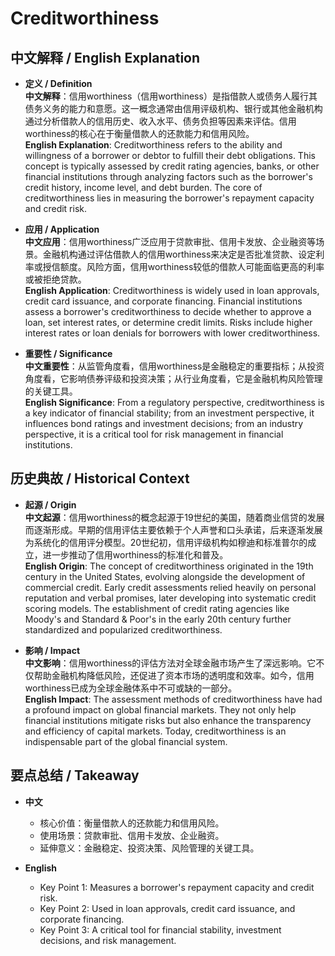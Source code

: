 # Creditworthiness

## 中文解释 / English Explanation

* **定义 / Definition**  
  **中文解释**：信用worthiness（信用worthiness）是指借款人或债务人履行其债务义务的能力和意愿。这一概念通常由信用评级机构、银行或其他金融机构通过分析借款人的信用历史、收入水平、债务负担等因素来评估。信用worthiness的核心在于衡量借款人的还款能力和信用风险。  
  **English Explanation**: Creditworthiness refers to the ability and willingness of a borrower or debtor to fulfill their debt obligations. This concept is typically assessed by credit rating agencies, banks, or other financial institutions through analyzing factors such as the borrower's credit history, income level, and debt burden. The core of creditworthiness lies in measuring the borrower's repayment capacity and credit risk.

* **应用 / Application**  
  **中文应用**：信用worthiness广泛应用于贷款审批、信用卡发放、企业融资等场景。金融机构通过评估借款人的信用worthiness来决定是否批准贷款、设定利率或授信额度。风险方面，信用worthiness较低的借款人可能面临更高的利率或被拒绝贷款。  
  **English Application**: Creditworthiness is widely used in loan approvals, credit card issuance, and corporate financing. Financial institutions assess a borrower's creditworthiness to decide whether to approve a loan, set interest rates, or determine credit limits. Risks include higher interest rates or loan denials for borrowers with lower creditworthiness.

* **重要性 / Significance**  
  **中文重要性**：从监管角度看，信用worthiness是金融稳定的重要指标；从投资角度看，它影响债券评级和投资决策；从行业角度看，它是金融机构风险管理的关键工具。  
  **English Significance**: From a regulatory perspective, creditworthiness is a key indicator of financial stability; from an investment perspective, it influences bond ratings and investment decisions; from an industry perspective, it is a critical tool for risk management in financial institutions.

## 历史典故 / Historical Context

* **起源 / Origin**  
  **中文起源**：信用worthiness的概念起源于19世纪的美国，随着商业信贷的发展而逐渐形成。早期的信用评估主要依赖于个人声誉和口头承诺，后来逐渐发展为系统化的信用评分模型。20世纪初，信用评级机构如穆迪和标准普尔的成立，进一步推动了信用worthiness的标准化和普及。  
  **English Origin**: The concept of creditworthiness originated in the 19th century in the United States, evolving alongside the development of commercial credit. Early credit assessments relied heavily on personal reputation and verbal promises, later developing into systematic credit scoring models. The establishment of credit rating agencies like Moody's and Standard & Poor's in the early 20th century further standardized and popularized creditworthiness.

* **影响 / Impact**  
  **中文影响**：信用worthiness的评估方法对全球金融市场产生了深远影响。它不仅帮助金融机构降低风险，还促进了资本市场的透明度和效率。如今，信用worthiness已成为全球金融体系中不可或缺的一部分。  
  **English Impact**: The assessment methods of creditworthiness have had a profound impact on global financial markets. They not only help financial institutions mitigate risks but also enhance the transparency and efficiency of capital markets. Today, creditworthiness is an indispensable part of the global financial system.

## 要点总结 / Takeaway

* **中文**  
  - 核心价值：衡量借款人的还款能力和信用风险。  
  - 使用场景：贷款审批、信用卡发放、企业融资。  
  - 延伸意义：金融稳定、投资决策、风险管理的关键工具。

* **English**  
  - Key Point 1: Measures a borrower's repayment capacity and credit risk.  
  - Key Point 2: Used in loan approvals, credit card issuance, and corporate financing.  
  - Key Point 3: A critical tool for financial stability, investment decisions, and risk management.